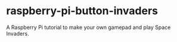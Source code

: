 # raspberry-pi-button-invaders
A Raspberry Pi tutorial to make your own gamepad and play Space Invaders.

